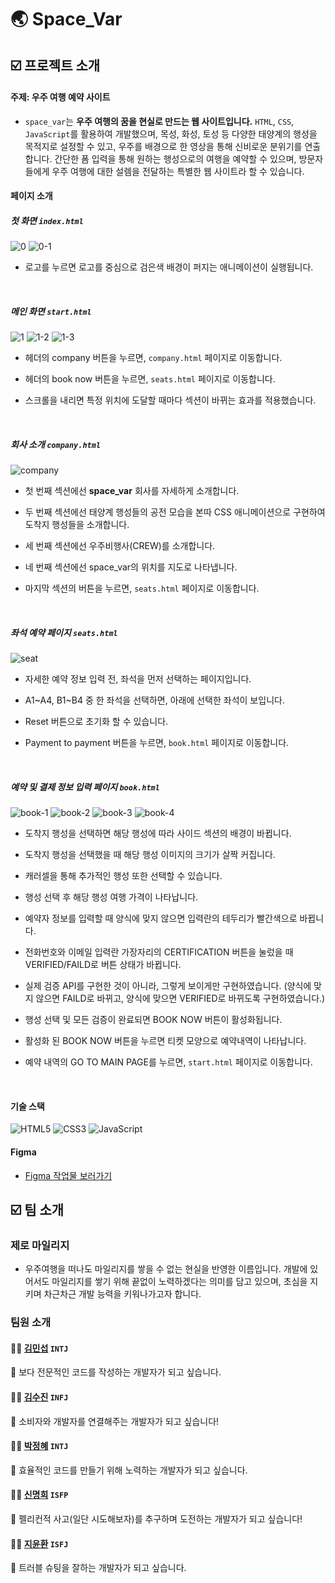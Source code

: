 # 🌏 Space_Var

## ☑️ 프로젝트 소개

#### 주제: 우주 여행 예약 사이트

- `space_var`는 **우주 여행의 꿈을 현실로 만드는 웹 사이트입니다.** `HTML`, `CSS`, `JavaScript`를 활용하여 개발했으며, 목성, 화성, 토성 등 다양한 태양계의 행성을 목적지로 설정할 수 있고, 우주를 배경으로 한 영상을 통해 신비로운 분위기를 연출합니다. 간단한 폼 입력을 통해 원하는 행성으로의 여행을 예약할 수 있으며, 방문자들에게 우주 여행에 대한 설렘을 전달하는 특별한 웹 사이트라 할 수 있습니다.

#### 페이지 소개

##### 첫 화면 `index.html`

![0](https://github.com/user-attachments/assets/9bc01ddb-0255-4082-9997-894feaf5246e)
![0-1](https://github.com/user-attachments/assets/6d3ac7fd-58a1-4f65-81bc-45f0bdaeacb7)

- 로고를 누르면 로고를 중심으로 검은색 배경이 퍼지는 애니메이션이 실행됩니다.

    <br/>

##### 메인 화면 `start.html`

![1](https://github.com/user-attachments/assets/2cdb0d60-d28a-48a6-8e57-0f883685a079)
![1-2](https://github.com/user-attachments/assets/7f415050-bd9a-4077-8b0f-c7027017768d)
![1-3](https://github.com/user-attachments/assets/21b88b29-4f0f-4d4b-a555-a2902f7ce662)

- 헤더의 company 버튼을 누르면, `company.html` 페이지로 이동합니다.
- 헤더의 book now 버튼을 누르면, `seats.html` 페이지로 이동합니다.
- 스크롤을 내리면 특정 위치에 도달할 때마다 섹션이 바뀌는 효과를 적용했습니다.

  <br/>

##### 회사 소개 `company.html`

![company](https://github.com/user-attachments/assets/fce4fd3c-99d2-4aaf-856c-b058a83df4d8)

- 첫 번째 섹션에선 **space_var** 회사를 자세하게 소개합니다.
- 두 번째 섹션에선 태양계 행성들의 공전 모습을 본따 CSS 애니메이션으로 구현하여 도착지 행성들을 소개합니다.
- 세 번째 섹션에선 우주비행사(CREW)를 소개합니다.
- 네 번째 섹션에선 space_var의 위치를 지도로 나타냅니다.
- 마지막 섹션의 버튼을 누르면, `seats.html` 페이지로 이동합니다.

  <br/>

##### 좌석 예약 페이지 `seats.html`

![seat](https://github.com/user-attachments/assets/b0f8e29d-2a02-4def-8e14-8b10729d3957)

- 자세한 예약 정보 입력 전, 좌석을 먼저 선택하는 페이지입니다.
- A1~A4, B1~B4 중 한 좌석을 선택하면, 아래에 선택한 좌석이 보입니다.
- Reset 버튼으로 초기화 할 수 있습니다.
- Payment to payment 버튼을 누르면, `book.html` 페이지로 이동합니다.

  <br/>

##### 예약 및 결제 정보 입력 페이지 `book.html`

![book-1](https://github.com/user-attachments/assets/d3c0f7b6-961c-405f-b776-da53ee06ebf3)
![book-2](https://github.com/user-attachments/assets/9e0b89f3-2753-429d-9509-aa319418b8b9)
![book-3](https://github.com/user-attachments/assets/e9546392-d5f4-489a-a2a1-978a8a9398d0)
![book-4](https://github.com/user-attachments/assets/44d57d24-7bcd-4eaa-a0d0-e20e0ea9c778)

- 도착지 행성을 선택하면 해당 행성에 따라 사이드 섹션의 배경이 바뀝니다.
- 도착지 행성을 선택했을 때 해당 행성 이미지의 크기가 살짝 커집니다.
- 캐러셀을 통해 추가적인 행성 또한 선택할 수 있습니다.
- 행성 선택 후 해당 행성 여행 가격이 나타납니다.
- 예약자 정보를 입력할 때 양식에 맞지 않으면 입력란의 테두리가 빨간색으로 바뀝니다.
- 전화번호와 이메일 입력란 가장자리의 CERTIFICATION 버튼을 눌렀을 때 VERIFIED/FAILD로 버튼 상태가 바뀝니다.
- 실제 검증 API를 구현한 것이 아니라, 그렇게 보이게만 구현하였습니다.
  (양식에 맞지 않으면 FAILD로 바뀌고, 양식에 맞으면 VERIFIED로 바뀌도록 구현하였습니다.)
- 행성 선택 및 모든 검증이 완료되면 BOOK NOW 버튼이 활성화됩니다.
- 활성화 된 BOOK NOW 버튼을 누르면 티켓 모양으로 예약내역이 나타납니다.
- 예약 내역의 GO TO MAIN PAGE를 누르면, `start.html` 페이지로 이동합니다.

  <br/>

#### 기술 스택

![HTML5](https://img.shields.io/badge/HTML5-E34F26?style=for-the-badge&logo=html5&logoColor=white) ![CSS3](https://img.shields.io/badge/CSS3-1572B6?style=for-the-badge&logo=css3&logoColor=white) ![JavaScript](https://img.shields.io/badge/JavaScript-F7DF1E?style=for-the-badge&logo=javascript&logoColor=black)

#### Figma

- [Figma 작업물 보러가기 ](https://www.figma.com/design/odjqqMzSFQ0WwYxJPaLFTz/%ED%8C%80%ED%94%84%EB%A1%9C%EC%A0%9D%ED%8A%B8-%EA%B0%80%EB%8B%A5%EB%A7%8C-%EB%9F%AC%ED%94%84%ED%95%98%EA%B2%8C?node-id=0-1&node-type=canvas&t=sILVeWTtZRq9499O-0)

## ☑️ 팀 소개

### 제로 마일리지

- 우주여행을 떠나도 마일리지를 쌓을 수 없는 현실을 반영한 이름입니다. 개발에 있어서도 마일리지를 쌓기 위해 끝없이 노력하겠다는 의미를 담고 있으며, 초심을 지키며 차근차근 개발 능력을 키워나가고자 합니다.

### 팀원 소개

#### 👨‍🚀 [김민섭](https://github.com/mycreature) `INTJ`

💭 보다 전문적인 코드를 작성하는 개발자가 되고 싶습니다.

#### 👩‍🚀 [김수진](https://github.com/ksj0621) `INFJ`

💭 소비자와 개발자를 연결해주는 개발자가 되고 싶습니다!

#### 👩‍🚀 [박정혜](https://github.com/YellowFiber) `INTJ`

💭 효율적인 코드를 만들기 위해 노력하는 개발자가 되고 싶습니다.

#### 👩‍🚀 [신명희](https://github.com/mh0223) `ISFP`

💭 펠리컨적 사고(일단 시도해보자)를 추구하며 도전하는 개발자가 되고 싶습니다!

#### 👨‍🚀 [지윤환](https://github.com/yoonwhan-ji) `ISFJ`

💭 트러블 슈팅을 잘하는 개발자가 되고 싶습니다.
